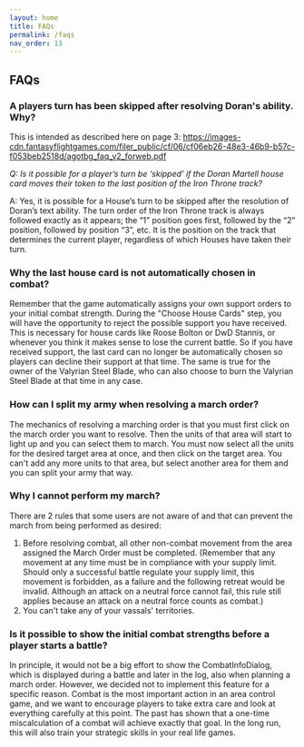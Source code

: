 ```yaml
---
layout: home
title: FAQs
permalink: /faqs
nav_order: 13
---
```


## FAQs

### A players turn has been skipped after resolving Doran's ability. Why?
This is intended as described here on page 3: https://images-cdn.fantasyflightgames.com/filer_public/cf/06/cf06eb26-48e3-46b9-b57c-f053beb2518d/agotbg_faq_v2_forweb.pdf

_Q: Is it possible for a player’s turn be ‘skipped’ if the Doran Martell house card moves their token to the last position of the Iron Throne track?_

A: Yes, it is possible for a House’s turn to be skipped after the resolution of Doran’s text ability. The turn order of the Iron Throne track is always followed exactly as it appears; the “1” position goes first, followed by the “2” position, followed by position “3”, etc. It is the position on the track that determines the current player, regardless of which Houses have taken their turn.

### Why the last house card is not automatically chosen in combat?

Remember that the game automatically assigns your own support orders to your initial combat strength. During the "Choose House Cards" step, you will have the opportunity to reject the possible support you have received.
This is necessary for house cards like Roose Bolton or DwD Stannis, or whenever you think it makes sense to lose the current battle.
So if you have received support, the last card can no longer be automatically chosen so players can decline their support at that time.
The same is true for the owner of the Valyrian Steel Blade, who can also choose to burn the Valyrian Steel Blade at that time in any case.


### How can I split my army when resolving a march order?

The mechanics of resolving a marching order is that you must first click on the march order you want to resolve. Then the units of that area will start to light up and you can select them to march.
You must now select all the units for the desired target area at once, and then click on the target area. You can't add any more units to that area, but select another area for them and you can split your army that way.


### Why I cannot perform my march?

There are 2 rules that some users are not aware of and that can prevent the march from being performed as desired:

1. Before resolving combat, all other non-combat movement from the area assigned the March Order must be completed.
(Remember that any movement at any time must be in compliance with your supply limit.
Should only a successful battle regulate your supply limit, this movement is forbidden, as a failure and the following retreat would be invalid.
Although an attack on a neutral force cannot fail, this rule still applies because an attack on a neutral force counts as combat.)
2. You can't take any of your vassals' territories.


### Is it possible to show the initial combat strengths before a player starts a battle?

In principle, it would not be a big effort to show the CombatInfoDialog, which is displayed during a battle and later in the log, also when planning a march order.
However, we decided not to implement this feature for a specific reason. Combat is the most important action in an area control game,
and we want to encourage players to take extra care and look at everything carefully at this point.
The past has shown that a one-time miscalculation of a combat will achieve exactly that goal.
In the long run, this will also train your strategic skills in your real life games.
